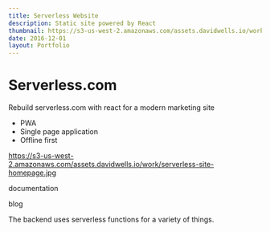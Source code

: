 ```yaml
---
title: Serverless Website
description: Static site powered by React
thumbnail: https://s3-us-west-2.amazonaws.com/assets.davidwells.io/work/serverless-site-thumb.jpg
date: 2016-12-01
layout: Portfolio
---
```


# Serverless.com

Rebuild serverless.com with react for a modern marketing site

- PWA
- Single page application
- Offline first

https://s3-us-west-2.amazonaws.com/assets.davidwells.io/work/serverless-site-homepage.jpg

documentation

blog

The backend uses serverless functions for a variety of things.
